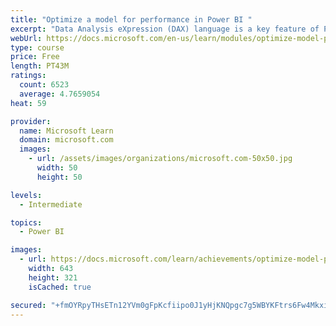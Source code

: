 ```yaml
---
title: "Optimize a model for performance in Power BI "
excerpt: "Data Analysis eXpression (DAX) language is a key feature of Power BI. It is used to create calculated columns, calculated tables, and measures. In this module, you will learn how to use DAX to solve typical analytics problems. You will learn about one of the most popular DAX functions, CALCULATE, and how it can override the default behavior of Power BI."
webUrl: https://docs.microsoft.com/en-us/learn/modules/optimize-model-power-bi/
type: course
price: Free
length: PT43M
ratings:
  count: 6523
  average: 4.7659054
heat: 59

provider:
  name: Microsoft Learn
  domain: microsoft.com
  images:
    - url: /assets/images/organizations/microsoft.com-50x50.jpg
      width: 50
      height: 50

levels:
  - Intermediate

topics:
  - Power BI

images:
  - url: https://docs.microsoft.com/learn/achievements/optimize-model-power-bi-social.png
    width: 643
    height: 321
    isCached: true

secured: "+fmOYRpyTHsETn12YVm0gFpKcfiipo0J1yHjKNQpgc7g5WBYKFtrs6Fw4MkxiEn4uEgR+TofLR98rY5D2YTPrA3snrKcVeTxkmJwi9atj/sdGYlBvXHP4HeaotuWFi1dtRKofdh3NG10lASdXXwuz3Wjtp9PN7PEzb+fGQZ5W2gd1BI85Ua9SPhWHQs2HqN1ipx2EZ25YpNTR0ChC9GuMlM0OuSDjBvjfdaswaQbQ0ofH5GDW6Wg86dE1V2JJyk81LnHf9hzjBxfiLFys0QHVRTR61MEx1LtQd+B0PXvOz2JLnhUDI0LbThY5YRx9EYEEGpkZl+jP/NPqPHITJEReEO5hjuJHxk89Bt/tCaJWMALjlnlmA1C1btNspgk85dtPLOSjQuP0mxgvti/9JFRmi1/SMdn+ZW3RR3hKc6UyVw=;TMVV7MY1T+NszA8CxhDV9g=="
---
```


